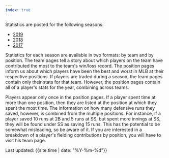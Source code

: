```yaml
---
index: true
---
```


Statistics are posted for the following seasons:

* [2019](2019/teams.html)
* [2018](2018/teams.html)
* [2017](2017/teams.html)

Statistics for each season are available in two formats: by team and by position.  The team pages tell a story about which players on the team have contributed the most to the team's win/loss record.  The position pages inform us about which players have been the best and worst in MLB at their respective positions.  If players are traded during a season, the team pages contain only their stats for that team.  However, the position pages contain all of a player's stats for the year, combining across teams.

Players appear only once in the position pages.  If a player spent time at more than one position, then they are listed at the position at which they spent the most time.  The information on how many defensive runs they saved, however, is combined from the multiple positions.  For instance, if a player saved 10 runs at 2B and 5 runs at SS, but spent more innings at SS, they will be found under SS as saving 15 runs.  This has the potential to be somewhat misleading, so be aware of it.  If you are interested in a breakdown of a player's fielding contributions by position, you will have to visit his team page.

Last updated: {{site.time | date: "%Y-%m-%d"}}
